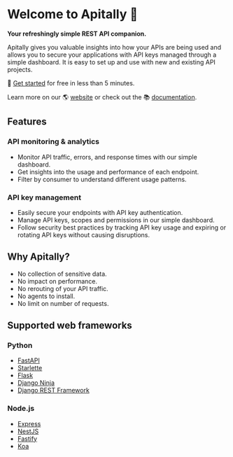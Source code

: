 # Welcome to Apitally 👋

**Your refreshingly simple REST API companion.**

Apitally gives you valuable insights into how your APIs are being used and allows you to secure your applications with API keys managed through a simple dashboard. It is easy to set up and use with new and existing API projects.

🚀 [Get started](https://docs.apitally.io/quickstart) for free in less than 5 minutes.

Learn more on our 🌎 [website](https://apitally.io) or check out the 📚 [documentation](https://docs.apitally.io).

## Features

### API monitoring & analytics

- Monitor API traffic, errors, and response times with our simple dashboard.
- Get insights into the usage and performance of each endpoint.
- Filter by consumer to understand different usage patterns.

### API key management

- Easily secure your endpoints with API key authentication.
- Manage API keys, scopes and permissions in our simple dashboard.
- Follow security best practices by tracking API key usage and expiring or rotating API keys without causing disruptions.

## Why Apitally?

- No collection of sensitive data.
- No impact on performance.
- No rerouting of your API traffic.
- No agents to install.
- No limit on number of requests.

## Supported web frameworks

### Python

- [FastAPI](https://github.com/tiangolo/fastapi)
- [Starlette](https://github.com/encode/starlette)
- [Flask](https://github.com/pallets/flask)
- [Django Ninja](https://github.com/vitalik/django-ninja)
- [Django REST Framework](https://github.com/encode/django-rest-framework)

### Node.js

- [Express](https://github.com/expressjs/express)
- [NestJS](https://github.com/nestjs/nest)
- [Fastify](https://github.com/fastify/fastify)
- [Koa](https://github.com/koajs/koa)
